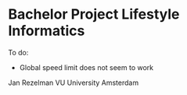 # Bachelor Project Lifestyle Informatics

To do:

- Global speed limit does not seem to work

Jan Rezelman
VU University Amsterdam